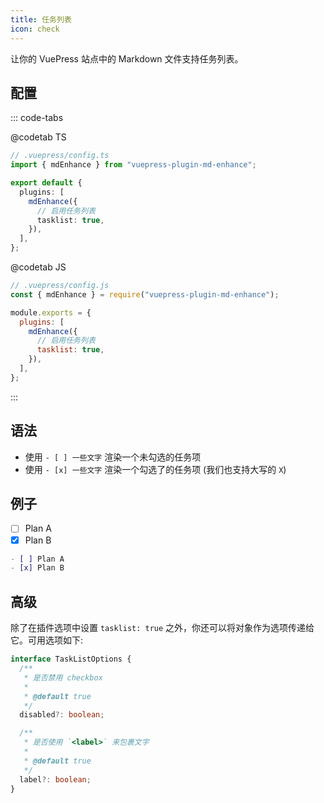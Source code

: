 ```yaml
---
title: 任务列表
icon: check
---
```


让你的 VuePress 站点中的 Markdown 文件支持任务列表。

<!-- more -->

## 配置

::: code-tabs

@codetab TS

```ts {8}
// .vuepress/config.ts
import { mdEnhance } from "vuepress-plugin-md-enhance";

export default {
  plugins: [
    mdEnhance({
      // 启用任务列表
      tasklist: true,
    }),
  ],
};
```

@codetab JS

```js {8}
// .vuepress/config.js
const { mdEnhance } = require("vuepress-plugin-md-enhance");

module.exports = {
  plugins: [
    mdEnhance({
      // 启用任务列表
      tasklist: true,
    }),
  ],
};
```

:::

## 语法

- 使用 `- [ ] 一些文字` 渲染一个未勾选的任务项
- 使用 `- [x] 一些文字` 渲染一个勾选了的任务项 (我们也支持大写的 `X`)

## 例子

- [ ] Plan A
- [x] Plan B

```md
- [ ] Plan A
- [x] Plan B
```

## 高级

除了在插件选项中设置 `tasklist: true` 之外，你还可以将对象作为选项传递给它。可用选项如下:

```ts
interface TaskListOptions {
  /**
   * 是否禁用 checkbox
   *
   * @default true
   */
  disabled?: boolean;

  /**
   * 是否使用 `<label>` 来包裹文字
   *
   * @default true
   */
  label?: boolean;
}
```
